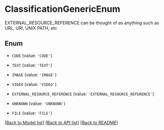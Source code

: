 # ClassificationGenericEnum

EXTERNAL_RESOURCE_REFERENCE can be thought of as anything such as URL, URI, UNIX PATH, etc

## Enum

* `CODE` (value: `'CODE'`)

* `TEXT` (value: `'TEXT'`)

* `IMAGE` (value: `'IMAGE'`)

* `VIDEO` (value: `'VIDEO'`)

* `EXTERNAL_RESOURCE_REFERENCE` (value: `'EXTERNAL_RESOURCE_REFERENCE'`)

* `UNKNOWN` (value: `'UNKNOWN'`)

* `FILE` (value: `'FILE'`)

[[Back to Model list]](../README.md#documentation-for-models) [[Back to API list]](../README.md#documentation-for-api-endpoints) [[Back to README]](../README.md)


